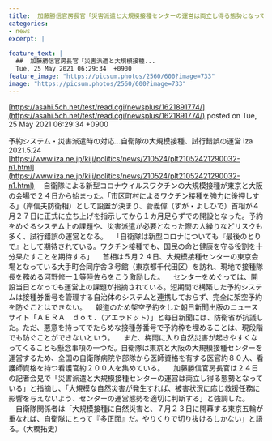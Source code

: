 ```yaml
---
title:  加藤勝信官房長官「災害派遣と大規模接種センターの運営は両立し得る態勢となっている」  
categories:
- news
excerpt: |
  
feature_text: |
  ##  加藤勝信官房長官「災害派遣と大規模接種...
  Tue, 25 May 2021 06:29:34  +0900
feature_image: "https://picsum.photos/2560/600?image=733"
image: "https://picsum.photos/2560/600?image=733"
---
```


[https://asahi.5ch.net/test/read.cgi/newsplus/1621891774/](https://asahi.5ch.net/test/read.cgi/newsplus/1621891774/)
posted on Tue, 25 May 2021 06:29:34  +0900

<!--more-->

予約システム・災害派遣時の対応…自衛隊の大規模接種、試行錯誤の運営 iza 2021.5.24 [https://www.iza.ne.jp/kiji/politics/news/210524/plt21052421290032-n1.html](https://www.iza.ne.jp/kiji/politics/news/210524/plt21052421290032-n1.html) 　自衛隊による新型コロナウイルスワクチンの大規模接種が東京と大阪の会場で２４日から始まった。「市区町村によるワクチン接種を強力に後押しする」（岸信夫防衛相）として設置が決まり、菅義偉（すが・よしひで）首相が４月２７日に正式に立ち上げを指示してから１カ月足らずでの開設となった。予約をめぐるシステム上の課題や、災害派遣が必要となった際の人繰りなどリスクも多く、試行錯誤の運営となる。 　「自衛隊は新型コロナについても『最後のとりで』として期待されている。ワクチン接種でも、国民の命と健康を守る役割を十分果たすことを期待する」 　首相は５月２４日、大規模接種センターの東京会場となっている大手町合同庁舎３号館（東京都千代田区）を訪れ、現地で接種隊長を務める河野修一１等陸佐らをこう激励した。 　センターをめぐっては、開設当日となっても運営上の課題が指摘されている。短期間で構築した予約システムは接種券番号を管理する自治体のシステムと連携しておらず、完全に架空予約を防ぐことはできない。 　報道のため架空予約をした朝日新聞出版のニュースサイト「ＡＥＲＡ　ｄｏｔ．（アエラドット）」と毎日新聞には、防衛省が抗議した。ただ、悪意を持ってでたらめな接種券番号で予約枠を埋めることは、現段階でも防ぐことができないという。 　また、梅雨に入り自然災害が起きやすくなってくることも懸念事項の一つだ。自衛隊は東京と大阪の大規模接種センターを運営するため、全国の自衛隊病院や部隊から医師資格を有する医官約８０人、看護師資格を持つ看護官約２００人を集めている。 　加藤勝信官房長官は２４日の記者会見で「災害派遣と大規模接種センターの運営は両立し得る態勢となっている」と指摘し、「大規模な自然災害が発生すれば、被害状況に応じ救援任務に影響を与えないよう、センターの運営態勢を適切に判断する」と強調した。 　自衛隊関係者は「大規模接種に自然災害と、７月２３日に開幕する東京五輪が重なれば、自衛隊にとって『多正面』だ。やりくりで切り抜けるしかない」と語る。（大橋拓史）
